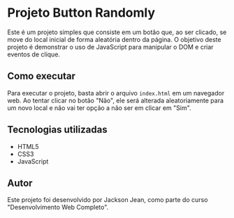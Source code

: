 # Projeto Button Randomly

Este é um projeto simples que consiste em um botão que, ao ser clicado, se move do local inicial de forma aleatória dentro da página. O objetivo deste projeto é demonstrar o uso de JavaScript para manipular o DOM e criar eventos de clique.

## Como executar

Para executar o projeto, basta abrir o arquivo `index.html` em um navegador web. Ao tentar clicar no botão "Não", ele será alterada aleatoriamente para um novo local e não vai ter opção a não ser em clicar em "Sim".

## Tecnologias utilizadas

- HTML5
- CSS3
- JavaScript

## Autor

Este projeto foi desenvolvido por Jackson Jean, como parte do curso "Desenvolvimento Web Completo".
